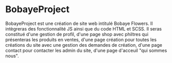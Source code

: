 # BobayeProject
BobayeProject est une création de site web intitulé Bobaye Flowers.
Il intègreras des fonctionnalité JS ainsi que du code HTML et SCSS.
Il seras constitué d'une gestion de profil, 
d'une page shop avec philtres qui présenteras les produits en ventes,
d'une page création pour toutes les créations du site avec une gestion des demandes de création,
d'une page contact pour contacter les admin du site,
d'une page d'acceuil "qui sommes nous".